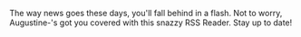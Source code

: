 The way news goes these days, you'll fall behind in a flash. Not to worry, Augustine-'s got you covered with this snazzy RSS Reader. Stay up to date!


